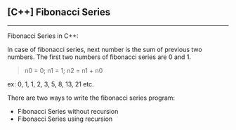 ## [C++] Fibonacci Series
---

Fibonacci Series in C++: 

In case of fibonacci series, next number is the sum of previous two numbers.
The first two numbers of fibonacci series are 0 and 1.

> n0 = 0; n1 = 1; n2 = n1 + n0

ex: 0, 1, 1, 2, 3, 5, 8, 13, 21 etc. 

There are two ways to write the fibonacci series program:
- Fibonacci Series without recursion
- Fibonacci Series using recursion

